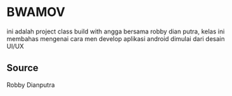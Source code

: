 # BWAMOV
ini adalah project class build with angga bersama robby dian putra, kelas ini membahas mengenai cara men develop aplikasi android dimulai dari desain UI/UX

## Source
Robby Dianputra
